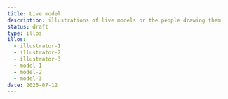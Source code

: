 ```yaml
---
title: Live model
description: illustrations of live models or the people drawing them
status: draft
type: illos
illos:
  - illustrator-1
  - illustrator-2
  - illustrator-3
  - model-1
  - model-2
  - model-3
date: 2025-07-12
---
```

